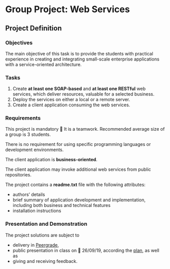 # Group Project: Web Services

## Project Definition 

### Objectives
The main objective of this task is to provide the students with practical experience in creating and integrating small-scale enterprise applications with a service-oriented architecture.

### Tasks
1. Create __at least one SOAP-based__ and __at least one RESTful__ web services, which deliver resources, valuable for a selected business. 
2. Deploy the services on either a local or a remote server.
3. Create a client application consuming the web services.

### Requirements
This project is mandatory :round_pushpin: 
It is a teamwork. Recommended average size of a group is 3 students. 

There is no requirement for using specific programming languages or development environments.

The client application is __business-oriented__.

The client application may invoke additional web services from public repositories.

The project contains a __readme.txt__ file with the following attributes:
- authors’ details
- brief summary of application development and implementation, including both business and technical features
- installation instructions

### Presentation and Demonstration
The project solutions are subject to 
- delivery in [Peergrade](https://app.peergrade.io), 
- public presentation in class on :calendar: 26/09/19, according the [plan](https://github.com/datsoftlyngby/soft2019fall-si/blob/master/about/tentative-plan.md), as well as 
- giving and receiving feedback.
